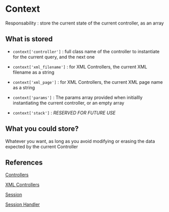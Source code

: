 # Context

Responsability : store the current state of the current controller, as an array


## What is stored

- `context['controller']` : full class name of the controller to instantiate for the current query, and the next one

- `context['xml_filename']` : for XML Controllers, the current XML filename as a string

- `context['xml_page']` : for XML Controllers, the current XML page name as a string

- `context['params']` : The params array provided when initiallly instantiating the current controller, or an empty array

- `context['stack']` : *RESERVED FOR FUTURE USE*


## What you could store?

Whatever you want, as long as you avoid modifying or erasing the data expected by the current Controller


## References
[Controllers](./Controllers.md)

[XML Controllers](./XML-controllers.md)

[Session](./Session.md)

[Session Handler](./Session-handler.md)
